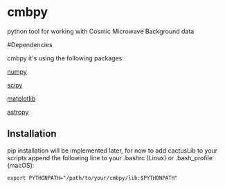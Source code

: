 # cmbpy
python tool for working with Cosmic Microwave Background data

#Dependencies

cmbpy it's using the following packages:

[numpy](http://www.numpy.org/)

[scipy](https://www.scipy.org/)

[matplotlib](https://matplotlib.org/)

[astropy](http://www.astropy.org/)

## Installation

pip installation will be implemented later, for now to add cactusLib to your scripts append the following line to your .bashrc (Linux) or .bash_profile (macOS):

```
export PYTHONPATH="/path/to/your/cmbpy/lib:$PYTHONPATH"
```
